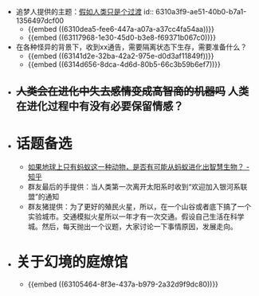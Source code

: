 - 追梦人提供的主题：[假如人类只是个过渡](https://blog.sciencenet.cn/home.php?mod=space&uid=3408518&do=blog&id=1322974)
  id:: 6310a3f9-ae51-40b0-b7a1-1356497dcf00
	- {{embed ((6310dea5-fee6-447a-a07a-a37cc4fa54aa))}}
	- {{embed ((63117968-1e30-45d0-b3e8-f69371b067c0))}}
- 在各种怪异的背景下，收到xx通告，需要隔离状态下生存，需要准备什么？
	- {{embed ((63141d2e-32ba-42a2-975e-d0d3af11849f))}}
	- {{embed ((6314d656-8dca-4d6d-80b5-66c3b59b6ef7))}}
- ~~人类会在进化中失去感情变成高智商的机器吗~~ 人类在进化过程中有没有必要保留情感？
	-
- # 话题备选
	- [如果地球上只有蚂蚁这一种动物，是否有可能从蚂蚁进化出智慧生物？ - 知乎](https://www.zhihu.com/question/551632432)
	- 群友最后的手提供：当人类第一次离开太阳系时收到“欢迎加入银河系联盟”的通知
	- 群友猪提供：为了更好的殖民火星，所以，在一个山谷或者底下搞了一个实验城市。交通模拟火星所以一年才有一次交通。假设自己生活在科学城。然后，每天抛出一个议题，大家讨论一下事情原因，发展走向。
- # 关于幻境的庭燎馆
	- {{embed ((63105464-8f3e-437a-b979-2a32d9f9dc80))}}